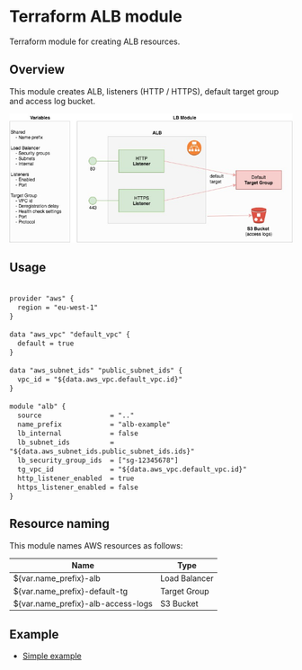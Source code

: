 Terraform ALB module
====================

Terraform module for creating ALB resources. 


Overview
--------

This module creates ALB, listeners (HTTP / HTTPS), default target group and access log bucket.

![drawing](images/alb-module.jpeg)


Usage
-----

```hcl

provider "aws" {
  region = "eu-west-1"
}

data "aws_vpc" "default_vpc" {
  default = true
}

data "aws_subnet_ids" "public_subnet_ids" {
  vpc_id = "${data.aws_vpc.default_vpc.id}"
}

module "alb" {
  source                 = ".."
  name_prefix            = "alb-example"
  lb_internal            = false
  lb_subnet_ids          = "${data.aws_subnet_ids.public_subnet_ids.ids}"
  lb_security_group_ids  = ["sg-12345678"]
  tg_vpc_id              = "${data.aws_vpc.default_vpc.id}"
  http_listener_enabled  = true
  https_listener_enabled = false
}
```

Resource naming
---------------

This module names AWS resources as follows:

| Name                               | Type           | 
|------------------------------------|----------------|
|${var.name_prefix}-alb              | Load Balancer  |
|${var.name_prefix}-default-tg       | Target Group   |
|${var.name_prefix}-alb-access-logs  | S3 Bucket      |    
 


Example
-------

* [Simple example](https://github.com/tieto-cem/terraform-aws-alb/tree/master/example)